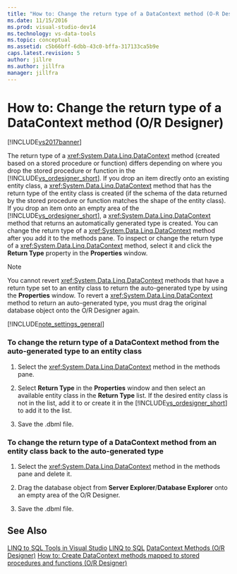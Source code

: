 ```yaml
---
title: "How to: Change the return type of a DataContext method (O-R Designer) | Microsoft Docs"
ms.date: 11/15/2016
ms.prod: visual-studio-dev14
ms.technology: vs-data-tools
ms.topic: conceptual
ms.assetid: c5b66bff-6dbb-43c0-bffa-317133ca5b9e
caps.latest.revision: 5
author: jillre
ms.author: jillfra
manager: jillfra
---
```

# How to: Change the return type of a DataContext method (O/R Designer)
[!INCLUDE[vs2017banner](../includes/vs2017banner.md)]

The return type of a <xref:System.Data.Linq.DataContext> method (created based on a stored procedure or function) differs depending on where you drop the stored procedure or function in the [!INCLUDE[vs_ordesigner_short](../includes/vs-ordesigner-short-md.md)]. If you drop an item directly onto an existing entity class, a <xref:System.Data.Linq.DataContext> method that has the return type of the entity class is created (if the schema of the data returned by the stored procedure or function matches the shape of the entity class). If you drop an item onto an empty area of the [!INCLUDE[vs_ordesigner_short](../includes/vs-ordesigner-short-md.md)], a <xref:System.Data.Linq.DataContext> method that returns an automatically generated type is created. You can change the return type of a <xref:System.Data.Linq.DataContext> method after you add it to the methods pane. To inspect or change the return type of a <xref:System.Data.Linq.DataContext> method, select it and click the **Return Type** property in the **Properties** window.

> [!NOTE]
> You cannot revert <xref:System.Data.Linq.DataContext> methods that have a return type set to an entity class to return the auto-generated type by using the **Properties** window. To revert a <xref:System.Data.Linq.DataContext> method to return an auto-generated type, you must drag the original database object onto the O/R Designer again.

 [!INCLUDE[note_settings_general](../includes/note-settings-general-md.md)]

### To change the return type of a DataContext method from the auto-generated type to an entity class

1. Select the <xref:System.Data.Linq.DataContext> method in the methods pane.

2. Select **Return Type** in the **Properties** window and then select an available entity class in the **Return Type** list. If the desired entity class is not in the list, add it to or create it in the [!INCLUDE[vs_ordesigner_short](../includes/vs-ordesigner-short-md.md)] to add it to the list.

3. Save the .dbml file.

### To change the return type of a DataContext method from an entity class back to the auto-generated type

1. Select the <xref:System.Data.Linq.DataContext> method in the methods pane and delete it.

2. Drag the database object from **Server Explorer**/**Database Explorer** onto an empty area of the O/R Designer.

3. Save the .dbml file.

## See Also
 [LINQ to SQL Tools in Visual Studio](../data-tools/linq-to-sql-tools-in-visual-studio2.md)
 [LINQ to SQL](https://msdn.microsoft.com/library/73d13345-eece-471a-af40-4cc7a2f11655)
 [DataContext Methods (O/R Designer)](../data-tools/datacontext-methods-o-r-designer.md)
 [How to: Create DataContext methods mapped to stored procedures and functions (O/R Designer)](../data-tools/how-to-create-datacontext-methods-mapped-to-stored-procedures-and-functions-o-r-designer.md)
